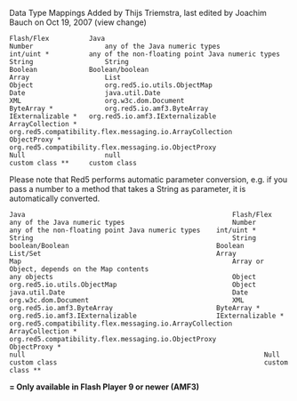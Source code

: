 Data Type Mappings
Added by Thijs Triemstra, last edited by Joachim Bauch on Oct 19, 2007  (view change)

```
Flash/Flex 	        Java
Number 	                any of the Java numeric types
int/uint * 	        any of the non-floating point Java numeric types
String 	                String
Boolean 	        Boolean/boolean
Array 	                List
Object 	                org.red5.io.utils.ObjectMap
Date 	                java.util.Date
XML 	                org.w3c.dom.Document
ByteArray * 	        org.red5.io.amf3.ByteArray
IExternalizable * 	org.red5.io.amf3.IExternalizable
ArrayCollection * 	org.red5.compatibility.flex.messaging.io.ArrayCollection
ObjectProxy * 	        org.red5.compatibility.flex.messaging.io.ObjectProxy
Null 	                null
custom class ** 	custom class
```

Please note that Red5 performs automatic parameter conversion, e.g. if you pass a number to a method that takes a String as parameter, it is automatically converted.

```
Java 	                                                Flash/Flex
any of the Java numeric types 	                        Number
any of the non-floating point Java numeric types 	int/uint *
String 	                                                String
boolean/Boolean 	                                Boolean
List/Set 	                                        Array
Map 	                                                Array or Object, depends on the Map contents
any objects 	                                        Object
org.red5.io.utils.ObjectMap 	                        Object
java.util.Date 	                                        Date
org.w3c.dom.Document 	                                XML
org.red5.io.amf3.ByteArray 	                        ByteArray *
org.red5.io.amf3.IExternalizable 	                IExternalizable *
org.red5.compatibility.flex.messaging.io.ArrayCollection 	ArrayCollection *
org.red5.compatibility.flex.messaging.io.ObjectProxy 	        ObjectProxy *
null 	                                                        Null
custom class 	                                                custom class **
```

**= Only available in Flash Player 9 or newer (AMF3)**